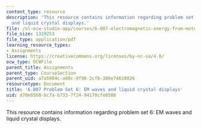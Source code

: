 ```yaml
---
content_type: resource
description: 'This resource contains information regarding problem set 6: EM waves
  and liquid crystal displays.'
file: /ol-ocw-studio-app/courses/6-007-electromagnetic-energy-from-motors-to-lasers-spring-2011/d70e6568bc7ab7337f2494178cfe6586_MIT6_007S11_PS6.pdf
file_size: 1319253
file_type: application/pdf
learning_resource_types:
- Assignments
license: https://creativecommons.org/licenses/by-nc-sa/4.0/
ocw_type: OCWFile
parent_title: Assignments
parent_type: CourseSection
parent_uid: a7a5904c-a08c-8f98-2cf6-380e74610826
resourcetype: Document
title: '6.007 Problem Set 6: EM waves and liquid crystal displays'
uid: d70e6568-bc7a-b733-7f24-94178cfe6586
---
```

This resource contains information regarding problem set 6: EM waves and liquid crystal displays.